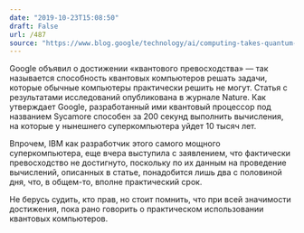 ```yaml
---
date: "2019-10-23T15:08:50"
draft: False
url: /487
source: "https://www.blog.google/technology/ai/computing-takes-quantum-leap-forward/"
---
```


Google объявил о достижении «квантового превосходства» — так называется способность квантовых компьютеров решать задачи, которые обычные компьютеры практически решить не могут. Статья с результатами исследований опубликована в журнале Nature. Как утверждает Google, разработанный ими квантовый процессор под названием Sycamore способен за 200 секунд выполнить вычисления, на которые у нынешнего суперкомпьютера уйдет 10 тысяч лет.

Впрочем, IBM как разработчик этого самого мощного суперкомпьютера, еще вчера выступила с заявлением, что фактически превосходство не достигнуто, поскольку по их данным на проведение вычислений, описанных в статье, понадобится лишь два с половиной дня, что, в общем-то, вполне практический срок.

Не берусь судить, кто прав, но стоит помнить, что при всей значимости достижения, пока рано говорить о практическом использовании квантовых компьютеров.
